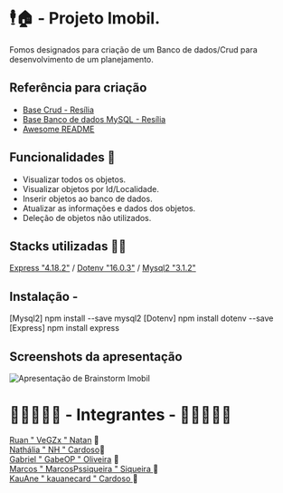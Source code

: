 
# 🕴️🏠 - Projeto Imobil.

Fomos designados para criação de um Banco de dados/Crud para desenvolvimento  de um planejamento.
## Referência para criação

 - [Base Crud - Resília](https://awesomeopensource.com/project/elangosundar/awesome-README-templates)
 - [Base Banco de dados MySQL - Resília](https://github.com/matiassingers/awesome-readme)
 - [Awesome README](https://bulldogjob.com/news/449-how-to-write-a-good-readme-for-your-github-project)


##  Funcionalidades 🔧

- Visualizar todos os objetos.
- Visualizar objetos por Id/Localidade.
- Inserir objetos ao banco de dados.
- Atualizar as informações e dados dos objetos.
- Deleção de objetos não utilizados.


## Stacks utilizadas 👨‍💻

[Express "4.18.2"](https://expressjs.com/) / [Dotenv "16.0.3"](https://www.dotenv.org/docs/)
/ [Mysql2 "3.1.2"](https://www.npmjs.com/package/mysql2)


## Instalação -

[Mysql2] npm install --save mysql2 
[Dotenv] npm install dotenv --save 
[Express] npm install express


## Screenshots da apresentação
<img>![Apresentação de Brainstorm Imobil](https://user-images.githubusercontent.com/100248057/219446429-b38494f7-ae2b-4d66-8cab-ba1975d144a8.png)

<h1>🧑🏻‍🤝‍🧑🏿 - Integrantes - 🧑🏼‍🤝‍🧑🏼 </h1>
<section>
<a href="https://github.com/VeGzx">Ruan " VeGZx " Natan</a> 🤍 <br>
 <a href="https://github.com/NHCardoso">Nathália " NH " Cardoso</a>🧡 <br>
 <a href="https://github.com/GabeOP"> Gabriel " GabeOP "  Oliveira</a> 💜<br>
 <a href="https://github.com/MarcosPssiqueira"> Marcos " MarcosPssiqueira " Siqueira </a>💛  <br>
 <a href="https://github.com/kauanecard"> KauAne " kauanecard " Cardoso </a> 💖 <br> 
  </section>

